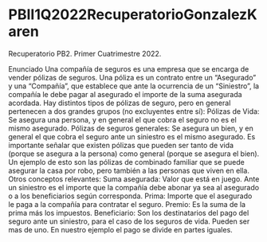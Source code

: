 # PBII1Q2022RecuperatorioGonzalezKaren
Recuperatorio PB2. Primer Cuatrimestre 2022.

Enunciado
Una compañía de seguros es una empresa que se encarga de vender pólizas de
seguros.
Una póliza es un contrato entre un “Asegurado” y una “Compañía”, que establece
que ante la ocurrencia de un “Siniestro”, la compañía le debe pagar al asegurado el
importe de la suma asegurada acordada.
Hay distintos tipos de pólizas de seguro, pero en general pertenecen a dos grandes
grupos (no excluyentes entre sí):
Pólizas de Vida: Se asegura una persona, y en general el que cobra el seguro no es el
mismo asegurado.
Pólizas de seguros generales: Se asegura un bien, y en general el que cobra el
seguro ante un siniestro es el mismo asegurado.
Es importante señalar que existen pólizas que pueden ser tanto de vida (porque se
asegura a la persona) como general (porque se asegura el bien). Un ejemplo de esto
son las pólizas de combinado familiar que se puede asegurar la casa por robo, pero
también a las personas que viven en ella.
Otros conceptos relevantes:
Suma asegurada: Valor que está en juego. Ante un siniestro es el importe que la
compañía debe abonar ya sea al asegurado o a los beneficiarios según corresponda.
Prima: Importe que el asegurado le paga a la compañía para contratar el seguro.
Premio: Es la suma de la prima más los impuestos.
Beneficiario: Son los destinatarios del pago del seguro ante un siniestro, para el
caso de los seguros de vida. Pueden ser mas de uno. En nuestro ejemplo el pago se
divide en partes iguales.
